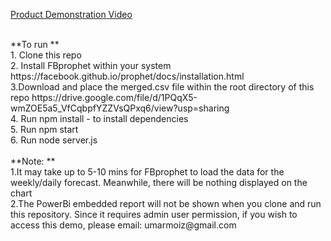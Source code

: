 <a href = "https://youtu.be/UwnG4pKGK2Y"> Product Demonstration Video </a>

<br>
**To run
**<br>
1. Clone this repo
<br>
2. Install FBprophet within your system 
https://facebook.github.io/prophet/docs/installation.html
<br>
3.Download and place the merged.csv file within the root directory of this repo
https://drive.google.com/file/d/1PQqX5-wmZOE5a5_VfCqbpfYZZVsQPxq6/view?usp=sharing
<br>
4. Run npm install - to install dependencies
<br>
5. Run npm start
<br>
6. Run node server.js
 
 <br>
 <br>
**Note:
**<br>
1.It may take up to 5-10 mins for FBprophet to load the data for the weekly/daily forecast. Meanwhile, there will be nothing displayed on the chart
<br>
2.The PowerBi embedded report will not be shown when you clone and run this repository. Since it requires admin user permission, if you wish to access this demo, please email: umarmoiz@gmail.com

